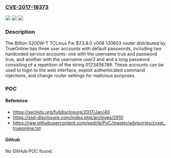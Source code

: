 ### [CVE-2017-18373](https://cve.mitre.org/cgi-bin/cvename.cgi?name=CVE-2017-18373)
![](https://img.shields.io/static/v1?label=Product&message=n%2Fa&color=blue)
![](https://img.shields.io/static/v1?label=Version&message=n%2Fa&color=blue)
![](https://img.shields.io/static/v1?label=Vulnerability&message=n%2Fa&color=brighgreen)

### Description

The Billion 5200W-T TCLinux Fw $7.3.8.0 v008 130603 router distributed by TrueOnline has three user accounts with default passwords, including two hardcoded service accounts: one with the username true and password true, and another with the username user3 and and a long password consisting of a repetition of the string 0123456789. These accounts can be used to login to the web interface, exploit authenticated command injections, and change router settings for malicious purposes.

### POC

#### Reference
- https://seclists.org/fulldisclosure/2017/Jan/40
- https://ssd-disclosure.com/index.php/archives/2910
- https://raw.githubusercontent.com/pedrib/PoC/master/advisories/zyxel_trueonline.txt

#### Github
No GitHub POC found.


